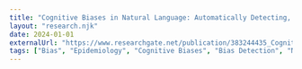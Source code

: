 ```yaml
---
title: "Cognitive Biases in Natural Language: Automatically Detecting, Differentiating, and Measuring Bias in Text"
layout: "research.njk"
date: 2024-01-01
externalUrl: "https://www.researchgate.net/publication/383244435_Cognitive_Biases_in_Natural_Language_Automatically_Detecting_Differentiating_and_Measuring_Bias_in_Text"
tags: ["Bias", "Epidemiology", "Cognitive Biases", "Bias Detection", "Natural Language Processing"]
---
```

